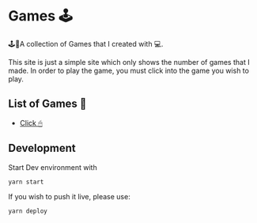 # Games 🕹

🕹👾A collection of Games that I created with 💻.   

This site is just a simple site which only shows the number of games that I made. In order to play the game, you must click into the game you wish to play.


## List of Games 👾
- [Click 🖱](https://withoutwax.github.io/Games/click/click.html)

## Development
Start Dev environment with
```JavaScript
yarn start
```

If you wish to push it live, please use:
```JavaScript
yarn deploy
```